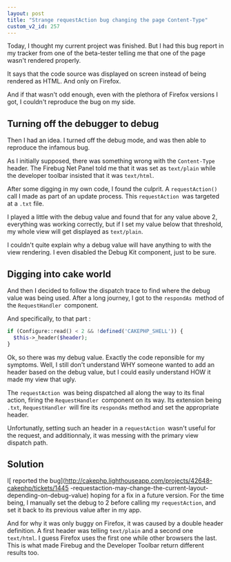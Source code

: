 ```yaml
---
layout: post
title: "Strange requestAction bug changing the page Content-Type"
custom_v2_id: 257
---
```


Today, I thought my current project was finished. But I had this bug report in
my tracker from one of the beta-tester telling me that one of the page wasn't
rendered properly.

It says that the code source was displayed on screen instead of being rendered
as HTML. And only on Firefox.

And if that wasn't odd enough, even with the plethora of Firefox versions I
got, I couldn't reproduce the bug on my side.

## Turning off the debugger to debug

Then I had an idea. I turned off the debug mode, and was then able to
reproduce the infamous bug.

As I initially supposed, there was something wrong with the `Content-Type`
header. The Firebug Net Panel told me that it was set as `text/plain` while
the developer toolbar insisted that it was `text/html`.

After some digging in my own code, I found the culprit. A `requestAction()`
call I made as part of an update process. This `requestAction `was targeted at
a `.txt` file.

I played a little with the debug value and found that for any value above 2,
everything was working correctly, but if I set my value below that threshold,
my whole view will get displayed as `text/plain`.

I couldn't quite explain why a debug value will have anything to with the view
rendering. I even disabled the Debug Kit component, just to be sure.

## Digging into cake world

And then I decided to follow the dispatch trace to find where the debug value
was being used. After a long journey, I got to the `respondAs `method of the
`RequestHandler `component.

And specifically, to that part :


```php
if (Configure::read() < 2 && !defined('CAKEPHP_SHELL')) {
  $this->_header($header);
}
```

Ok, so there was my debug value. Exactly the code reponsible for my symptoms.
Well, I still don't understand WHY someone wanted to add an header based on
the debug value, but I could easily understand HOW it made my view that ugly.

The `requestAction `was being dispatched all along the way to its final
action, firing the `RequestHandler `component on its way. Its extension being
`.txt`, `RequestHandler `will fire its `respondAs` method and set the
appropriate header.

Unfortunatly, setting such an header in a `requestAction `wasn't useful for
the request, and additionnaly, it was messing with the primary view dispatch
path.

## Solution

I[ reported the
bug](http://cakephp.lighthouseapp.com/projects/42648-cakephp/tickets/1445
-requestaction-may-change-the-current-layout-depending-on-debug-value) hoping
for a fix in a future version. For the time being, I manually set the debug to
2 before calling my `requestAction`, and set it back to its previous value
after in my app.

And for why it was only buggy on Firefox, it was caused by a double header
definition. A first header was telling `text/plain` and a second one`
text/html`. I guess Firefox uses the first one while other browsers the last.
This is what made Firebug and the Developer Toolbar return different results
too.




